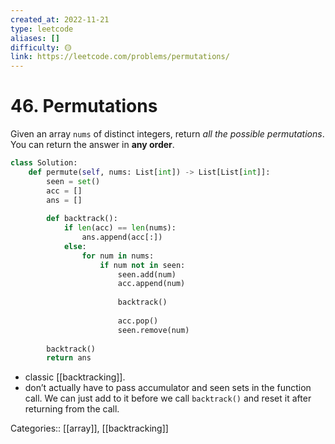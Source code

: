 ```yaml
---
created_at: 2022-11-21
type: leetcode
aliases: []
difficulty: 🟡
link: https://leetcode.com/problems/permutations/
---
```


# 46. Permutations

Given an array `nums` of distinct integers, return _all the possible permutations_. You can return the answer in **any order**.

```python
class Solution:
    def permute(self, nums: List[int]) -> List[List[int]]:
        seen = set()
        acc = []
        ans = []
        
        def backtrack():
            if len(acc) == len(nums):
                ans.append(acc[:])
            else:
                for num in nums:
                    if num not in seen:
                        seen.add(num)
                        acc.append(num)
                        
                        backtrack()
                        
                        acc.pop()
                        seen.remove(num)
        
        backtrack()
        return ans
```

- classic [[backtracking]].
- don’t actually have to pass accumulator and seen sets in the function call. We can just add to it before we call `backtrack()` and reset it after returning from the call.

Categories:: [[array]], [[backtracking]]
